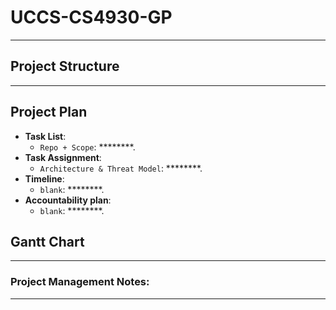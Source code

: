 # UCCS-CS4930-GP

********************

## Project Structure

*********************


## Project Plan

- **Task List**:
  - `Repo + Scope`: ********.
- **Task Assignment**:
  - `Architecture & Threat Model`: ********.
- **Timeline**:
  - `blank`: ********.
- **Accountability plan**:
  - `blank`: ********.

## Gantt Chart

**************

### Project Management Notes:

*****************
